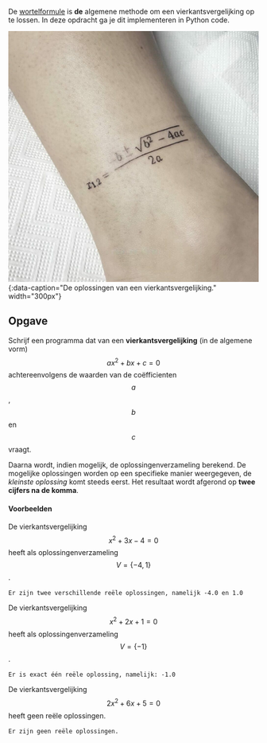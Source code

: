 De <a href='https://nl.wikipedia.org/wiki/Wortelformule' target='_blanc'>wortelformule</a> is **de** algemene methode om een vierkantsvergelijking op te lossen. In deze opdracht ga je dit implementeren in Python code.

![wortelformule](media/tattoo.jpeg "De wortelformule"){:data-caption="De oplossingen van een vierkantsvergelijking." width="300px"}

## Opgave

Schrijf een programma dat van een **vierkantsvergelijking** (in de algemene vorm) $$ax^2+bx+c=0$$ achtereenvolgens de waarden van de coëfficienten $$a$$, $$b$$ en $$c$$ vraagt. 

Daarna wordt, indien mogelijk, de oplossingenverzameling berekend. De mogelijke oplossingen worden op een specifieke manier weergegeven, de *kleinste oplossing* komt steeds eerst. Het resultaat wordt afgerond op **twee cijfers na de komma**.

#### Voorbeelden
De vierkantsvergelijking $$x^2+3x-4 = 0$$ heeft als oplossingenverzameling $$V = \{-4, 1\}$$.
```
Er zijn twee verschillende reële oplossingen, namelijk -4.0 en 1.0
```

De vierkantsvergelijking $$x^2+2x+1 = 0$$ heeft als oplossingenverzameling $$V = \{-1\}$$.
```
Er is exact één reële oplossing, namelijk: -1.0
```

De vierkantsvergelijking $$2x^2+6x+5 = 0$$ heeft geen reële oplossingen.
```
Er zijn geen reële oplossingen.
```